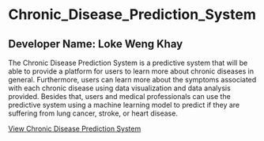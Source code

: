 # Chronic_Disease_Prediction_System
## Developer Name: Loke Weng Khay

The Chronic Disease Prediction System is a predictive system that will be able to provide a platform for users to learn more about chronic diseases in general. Furthermore, users can learn more about the symptoms associated with each chronic disease using data visualization and data analysis provided. Besides that, users and medical professionals can use the predictive system using a machine learning model to predict if they are suffering from lung cancer, stroke, or heart disease. 


<a href="https://vincent-loke-chronic-disease-prediction-system-app-gajd37.streamlit.app/" class="button">View Chronic Disease Prediction System</a>
